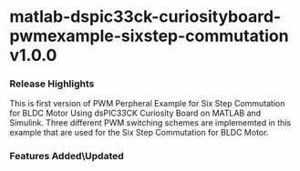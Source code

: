 # matlab-dspic33ck-curiosityboard-pwmexample-sixstep-commutation v1.0.0
### Release Highlights
This is first version of PWM Perpheral Example for Six Step Commutation for BLDC Motor Using dsPIC33CK Curiosity Board on MATLAB and Simulink.
Three different PWM switching schemes are implememted in this example that are used for the Six Step Commutation for BLDC Motor.

### Features Added\Updated




